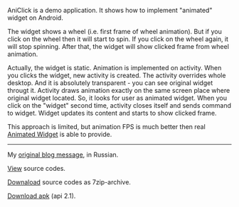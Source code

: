 AniClick is a demo application. It shows how to implement "animated" widget on Android.

The widget shows a wheel (i.e. first frame of wheel animation). But if you click on the wheel then it will start to spin. If you click on the wheel again, it will stop spinning. After that, the widget will show clicked frame from wheel animation.

Actually, the widget is static. Animation is implemented on activity. When you clicks the widget, new activity is created. The activity overrides whole desktop. And it is absolutely transparent - you can see original widget througt it. Activity draws animation exactly on the same screen place where original widget located. So, it looks for user as animated widget. When you click on the "widget" second time, activity closes itself and sends command to widget. Widget updates its content and starts to show clicked frame.

This approach is limited, but animation FPS is much better then real <a href='http://code.google.com/p/dvsrc/wiki/AndroidTestAnimatedWidget'>Animated Widget</a> is able to provide.


---

My <a href='http://derevyanko.blogspot.com/2010/12/android.html'>original blog message</a>, in Russian.

<a href='http://code.google.com/p/dvsrc/source/browse/trunk/Android/AniClick'>View</a> source codes.

<a href='http://code.google.com/p/dvsrc/downloads/detail?name=20101102_AniClick_src.7z&can=2&q='>Downaload</a> source codes as 7zip-archive.

<a href='http://code.google.com/p/dvsrc/downloads/detail?name=20101102_AniClick_apk.7z&can=2&q='>Download apk</a> (api 2.1).